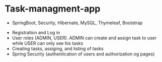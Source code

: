 # Task-managment-app

- SpringBoot, Security, Hibernate, MySQL, Thymeleaf, Bootstrap

* Registration and Log in 
* User roles (ADMIN, USER). ADMIN can create and assign task to user while USER can only see his tasks
* Creating tasks, assiging, and listing of tasks
* Spring Security (authentication of users and authorization og pages)



